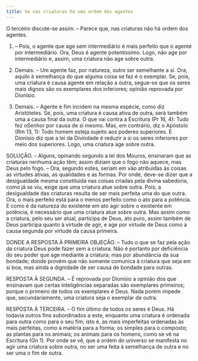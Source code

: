 ```yaml
---
title: Se nas criaturas há uma ordem dos agentes
---
```


O terceiro discute-se assim. – Parece que, nas criaturas não há ordem dos agentes.  

1. – Pois, o agente que age sem intermediário é mais perfeito que o agente por intermediário. Ora, Deus é agente potentíssimo. Logo, não age por intermediário e, assim, uma criatura não age sobre outra.  

2. Demais. – Um agente faz, por natureza, outro ser semelhante a si. Ora, aquilo à semelhança do que alguma coisa se faz é o exemplar. Se, pois, uma criatura é causa agente em relação a outra, segue-se que os seres mais dignos são os exemplares dos inferiores; opinião reprovada por Dionísio.  

3. Demais. – Agente e fim incidem na mesma espécie, como diz Aristóteles. Se, pois, uma criatura é causa ativa de outra, será também uma a causa final da outra. O que vai contra a Escritura (Pr 16, 4): Tudo fez oSenhor por causa de si mesmo.  Mas, em contrário, diz o Apóstolo (Rm 13, 1): Todo homem esteja sujeito aos poderes superiores. E Dionísio diz que a lei da Divindade é reduzir a si os seres inferiores por meio dos superiores. Logo, uma criatura age sobre outra.  

SOLUÇÃO. – Alguns, opinando segundo a lei dos Mouros, ensinaram que as criaturas nenhuma ação têm; assim diziam que o fogo não aquece, mas Deus pelo fogo. – Ora, segundo estes, seriam em vão atribuídas às coisas as virtudes ativas, as qualidades e as formas. Por onde, deve-se dizer que a desigualdade mesma constituída nas coisas criadas pela divina sabedoria, como já se viu, exige que uma criatura atue sobre outra. Pois, a desigualdade das criaturas resulta de ser mais perfeita uma do que outra. Ora, o mais perfeito está para o menos perfeito como o ato para a potência. E como é da natureza do existente em ato agir sobre o existente em potência, é necessário que uma criatura atue sobre outra. Mas assim como a criatura, pelo seu ser atual, participa de Deus, ato puro, assim também de Deus participa quanto à virtude de agir, e age por virtude de Deus como a causa segunda por virtude da causa primeira.  

DONDE A RESPOSTA À PRIMEIRA OBJEÇÃO. – Tudo o que se faz pela ação da criatura Deus pode fazer sem a criatura. Não é portanto por deficiência do seu poder que age mediante a criatura; mas por abundância da sua bondade; donde provém que não somente comunica à criatura que seja em si boa, mas ainda a dignidade de ser causa de bondade para outras.  

RESPOSTA À SEGUNDA. – É reprovada por Dionísio a opinião dos que ensinavam que certas inteligências separadas são exemplares primeiros; porque o primeiro de todos os exemplares é Deus. Nada porém impede que, secundariamente, uma criatura seja o exemplar de outra.  

RESPOSTA À TERCEIRA. – O fim último de todos os seres é Deus. Há todavia outros fins subordinados a este, enquanto uma criatura é ordenada para outra como para o seu fim; isto é, as mais imperfeitas ordenadas às mais perfeitas, como a matéria para a forma; os simples para o composto; as plantas para os animais; os animais para os homens, como se vê na Escritura (Gn 1). Por onde se vê, que a ordem do universo se manifesta no agir uma criatura sobre outra, no ser uma feita à semelhança de outra e no ser uma o fim de outra.